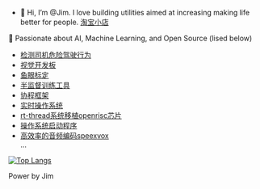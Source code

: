 - 👋 Hi, I’m @Jim. I love building utilities aimed at increasing making life better for people. [淘宝小店](https://shop418333081.taobao.com/?spm=pc_detail.27183998/evo365560b447259.202202.1.35147dd6JlDWdC)

🚀 Passionate about AI, Machine Learning, and Open Source (lised below)      
- [检测司机危险驾驶行为](https://github.com/dreamflyforever/easyai)
- [视觉开发板](https://github.com/dreamflyforever/amv)
- [鱼眼标定](https://github.com/dreamflyforever/fisheye_calibrate)
- [半监督训练工具](https://github.com/dreamflyforever/yolo_tool)
- [协程框架](https://github.com/dreamflyforever/PT)
- [实时操作系统](https://github.com/dreamflyforever/fos)
- [rt-thread系统移植openrisc芯片](https://github.com/dreamflyforever/rt-thread-1.1.0)
- [操作系统启动程序](https://github.com/dreamflyforever/mini_bootload)
- [高效率的音频编码speex](https://github.com/dreamflyforever/speex_package)[vox](https://github.com/dreamflyforever/vox)   
...

[![Top Langs](https://github-readme-stats.vercel.app/api/top-langs/?username=dreamflyforever&layout=compact)](https://github.com/dreamflyforever/github-readme-stats)


Power by Jim

<!---
dreamflyforever/dreamflyforever is a ✨ special ✨ repository because its `README.md` (this file) appears on your GitHub profile.
You can click the Preview link to take a look at your changes.
--->
